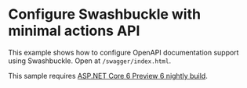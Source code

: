 # Configure Swashbuckle with minimal actions API

This example shows how to configure OpenAPI documentation support using Swashbuckle. Open at `/swagger/index.html`.

This sample requires [ASP.NET Core 6 Preview 6 nightly build](https://github.com/dotnet/installer).
